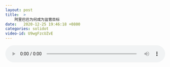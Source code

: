 ```yaml
---
layout: post
title:  >
    阿里巴巴为何成为监管目标
date:   2020-12-25 19:46:18 +0800
categories: solidot
video-id: U9wgFzcUZvE
---
```


<audio src="/assets/c89f1518d0f17e05468cfe4dab95867a.mp3" style="width: 100%;" controls></audio>

